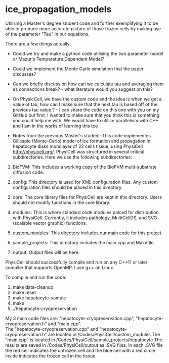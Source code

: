 # ice_propagation_models
Utilising a Master's degree student code and further exemplifying it to be able to produce more accurate picture of those frozen cells by making use of the parameter "Tau" in our equations.

There are a few things actually: 
- Could we try and make a python code utilising the two parameter model or Mazur's Temperature Dependent Model? 
- Could we implement the Monte Carlo simulation that the paper discusses? 
- Can we briefly discuss on how can we calculate tau and averaging them as connections break? - what literature would you suggest on this?
- On PhysicCell, we have the custom code and the idea is when we get a value of tau, how can I make sure that the next tau is based off of the previous tau value ? - I can share the code on this one with you on my GitHub but first, I wanted to make sure that you think this is something you could help me with. We would have to utilise parallelism with C++ and I am in the works of learning this too

- Notes from the previous Master's student:
This code implementes Gillespie (Monte-Carlo) model of ice formation and propagation in hepatocyte disks monolayer of 22 cells tissue, using  PhysiCell http://physicell.org/.
PhysiCell was structured in several critical subdirectories. Here we use the following subdirectories:

1. BioFVM: This includes a working copy of the BioFVM multi-substrate diffusion code. 

2. config: This directory is used for XML configuration files. Any custom configuration files
should be placed in this directory.

3. core: The core library files for PhysiCell are kept in this directory. Users should not modify functions
in the core library.

5. modules: This is where standard code modules palced for distribution with PhysiCell. 
Currently, it includes pathology, MultiCellDS, and SVG (scalable vector graphic) functions. 

4. custom_modules: This directory includes our main code for this project.

6. sample_projects: This directory includes the main.cpp and Makefile.

7. output: Output files will be here.

PhysiCell should successfully compile and run on any C++11 or later compiler that supports OpenMP.
I use g++ on Linux.

To compile and run the code:
1) make data-cleanup
2) make reset 
3) make hepatocyte-sample
4) make
5) ./hepatocyte-cryopreservation

My 3 main code files are: "hepatocyte-cryopreservation.cpp", "hepatocyte-cryopreservation.h" and "main.cpp".  
The "hepatocyte-cryopreservation.cpp" and "hepatocyte-cryopreservation.h" are located in /Codes/PhysiCell/custom_modules
The "main.cpp" is located in /Codes/PhysiCell/sample_projects/hepatocyte
The results are saved in /Codes/PhysiCell/output as .SVG files. In each .SVG file the red cell indicates the unfrozen cell and the blue cell with a red circle inside indicates the frozen cell in the tissue.
